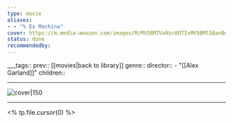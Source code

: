 ```yaml
---
type: movie
aliases:
- - "% Ex Machina"
cover: https://m.media-amazon.com/images/M/MV5BMTUxNzc0OTIxMV5BMl5BanBnXkFtZTgwNDI3NzU2NDE@._V1_SX300.jpg
status: done
recommendedby:
---
```

___tags:: prev:: [[movies|back to library]]
genre::
director:: - "[[Alex Garland]]"
children::
___
![cover|150](https://m.media-amazon.com/images/M/MV5BMTUxNzc0OTIxMV5BMl5BanBnXkFtZTgwNDI3NzU2NDE@._V1_SX300.jpg)
___
<% tp.file.cursor(0) %>
